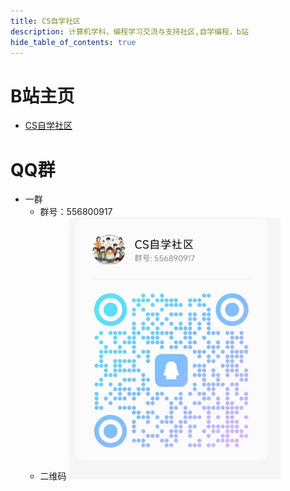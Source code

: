 ```yaml
---
title: CS自学社区
description: 计算机学科，编程学习交流与支持社区,自学编程，b站
hide_table_of_contents: true
---
```


# B站主页
- [CS自学社区](https://space.bilibili.com/526939229)

# QQ群
- 一群
  - 群号：556800917
  - 二维码 ![qrcode](/img/qrcode1.png)